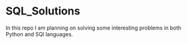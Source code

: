 # SQL_Solutions

In this repo I am planning on solving some interesting problems in both Python and SQl languages.
